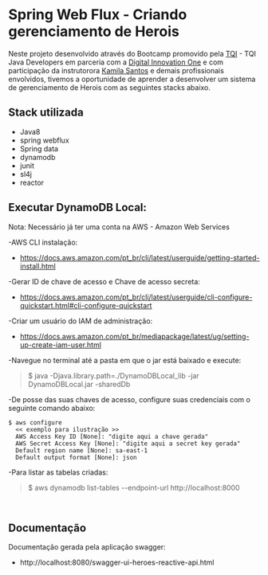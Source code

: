 # Spring Web Flux - Criando gerenciamento de Herois 

Neste projeto desenvolvido através do Bootcamp promovido pela [TQI](https://www.linkedin.com/company/tqi-it/) - TQI Java Developers em parceria com a [Digital Innovation One](https://www.linkedin.com/school/digitalinnovation-one/) e com participação da instrutorora [Kamila Santos](https://github.com/Kamilahsantos) e demais profissionais envolvidos, tivemos a oportunidade de aprender a desenvolver um sistema de gerenciamento de Herois com as seguintes stacks abaixo.

## Stack utilizada

  * Java8
  * spring webflux
  * Spring data
  * dynamodb
  * junit
  * sl4j
  * reactor

## Executar DynamoDB Local: 

Nota: Necessário já ter uma conta na AWS - Amazon Web Services

-AWS CLI instalação: 
* https://docs.aws.amazon.com/pt_br/cli/latest/userguide/getting-started-install.html

-Gerar ID de chave de acesso e Chave de acesso secreta:
* https://docs.aws.amazon.com/pt_br/cli/latest/userguide/cli-configure-quickstart.html#cli-configure-quickstart

-Criar um usuário do IAM de administração:
* https://docs.aws.amazon.com/pt_br/mediapackage/latest/ug/setting-up-create-iam-user.html

-Navegue no terminal até a pasta em que o jar está baixado e execute: 
> $ java -Djava.library.path=./DynamoDBLocal_lib -jar DynamoDBLocal.jar -sharedDb

-De posse das suas chaves de acesso, configure suas credenciais com o seguinte comando abaixo:
```shell script
$ aws configure
  << exemplo para ilustração >>
  AWS Access Key ID [None]: "digite aqui a chave gerada"
  AWS Secret Access Key [None]: "digite aqui a secret key gerada"
  Default region name [None]: sa-east-1
  Default output format [None]: json
```
-Para listar as tabelas criadas:  
> $ aws dynamodb list-tables --endpoint-url http://localhost:8000

<br>

## Documentação
Documentação gerada pela aplicação swagger: 
* http://localhost:8080/swagger-ui-heroes-reactive-api.html
